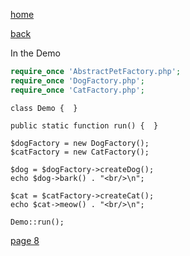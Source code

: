 [home](./page01.md)

[back](./page06.md)

In the Demo


```php
require_once 'AbstractPetFactory.php';
require_once 'DogFactory.php';
require_once 'CatFactory.php';
```

```
class Demo {  }
```

```
public static function run() {  }
```

```
$dogFactory = new DogFactory();
$catFactory = new CatFactory();

$dog = $dogFactory->createDog();
echo $dog->bark() . "<br/>\n";

$cat = $catFactory->createCat();
echo $cat->meow() . "<br/>\n";
```

```
Demo::run();
```

[page 8](./page08.md)
